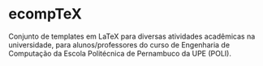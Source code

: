 ecompTeX
===========================

Conjunto de templates em LaTeX para diversas atividades acadêmicas na universidade, para alunos/professores do curso de Engenharia de Computação da Escola Politécnica de Pernambuco da UPE (POLI).
